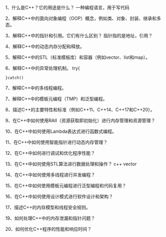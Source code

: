 1、什么是C++？它的用途是什么？
	一种编程语言，用于写代码

2、解释C++中的面向对象编程（OOP）概念，例如类、对象、封装、继承和多态。

3、解释C++中的指针和引用。它们有什么区别？
	指针指的是地址，引用？

4、解释C++中的动态内存分配和释放。

5、解释C++中的STL（标准模板库）和容器（例如vector、list和map）。

6、解释C++中的异常处理机制。
 	try{

 	}catch()

7、解释C++中的多线程编程。

7、解释C++中的模板元编程（TMP）和泛型编程。

8、描述C++的主要特性和标准（例如C++11、C++14、C++17和C++20）。

9、在C++中如何使用RAII（资源获取即初始化）进行内存管理和资源管理？

10、在C++中如何使用Lambda表达式进行函数式编程。

11、在C++中如何使用智能指针进行动态内存管理？

12、在C++中如何进行调试和优化程序性能？

13、在C++中如何使用STL算法进行数据处理和操作？
	c++ vector

14、在C++中如何使用多线程进行并发编程？

15、在C++中如何使用模板元编程进行泛型编程和代码复用？

16、在C++中如何使用设计模式进行软件设计和架构？

17、描述C++的内存模型和线程安全规则。

19、如何处理C++中的内存泄漏和指针问题？

20、如何优化C++程序的性能和响应时间？
